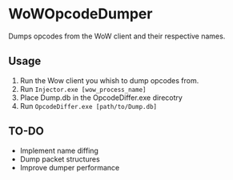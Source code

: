 # WoWOpcodeDumper
Dumps opcodes from the WoW client and their respective names. 


## Usage
1. Run the Wow client you whish to dump opcodes from.
2. Run `Injector.exe [wow_process_name]`
3. Place Dump.db in the OpcodeDiffer.exe direcotry
4. Run `OpcodeDiffer.exe [path/to/Dump.db]`

## TO-DO
- Implement name diffing
- Dump packet structures
- Improve dumper performance
